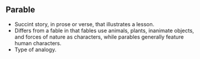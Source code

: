 Parable
-------

* Succint story, in prose or verse, that illustrates a lesson.
* Differs from a fable in that fables use animals, plants, inanimate objects, and forces of nature as characters, while parables generally feature human characters.
* Type of analogy.
